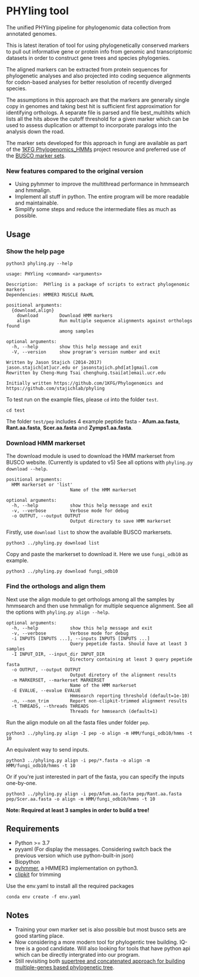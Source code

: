 # PHYling tool
The unified PHYling pipeline for phylogenomic data collection from annotated genomes.

This is latest iteration of tool for using phylogenetically conserved markers to pull out informative 
gene or protein info from genomic and transcriptomic datasets in order to construct gene trees and species phylogenies.

The aligned markers can be extracted from protein sequences for phylogenetic analyses and also projected into coding sequence alignments for codon-based analyses for better resolution of recently diverged species.

The assumptions in this approach are that the markers are generally single copy in genomes and taking best hit is sufficient first approximation for identifying orthologs. A separate file is parsed and file best_multihits which lists all the hits above the cutoff threshold for a given marker which can be used to assess duplication or attempt to incorporate paralogs into the analysis down the road.

The marker sets developed for this approach in fungi are available as part of the [1KFG Phylogenomics_HMMs](https://github.com/1KFG/Phylogenomics_HMMs) project resource and preferred use of the [BUSCO marker sets](https://busco-data.ezlab.org/v4/data/lineages/).

### New features compared to the original version
- Using pyhmmer to improve the multithread performance in hmmsearch and hmmalign.
- Implement all stuff in python. The entire program will be more readable and maintainable.
- Simplify some steps and reduce the intermediate files as much as possible.

## Usage
### Show the help page
```
python3 phyling.py --help
```
```
usage: PHYling <command> <arguments>

Description:  PHYling is a package of scripts to extract phylogenomic markers
Dependencies: HMMER3 MUSCLE RAxML

positional arguments:
  {download,align}
    download        Download HMM markers
    align           Run multiple sequence alignments against orthologs found
                    among samples

optional arguments:
  -h, --help        show this help message and exit
  -V, --version     show program's version number and exit

Written by Jason Stajich (2014-2017)
jason.stajich[at]ucr.edu or jasonstajich.phd[at]gmail.com
Rewritten by Cheng-Hung Tsai chenghung.tsai[at]email.ucr.edu

Initially written https://github.com/1KFG/Phylogenomics and
https://github.com/stajichlab/phyling
```

To test run on the example files, please `cd` into the folder `test`.
```
cd test
```
The folder `test/pep` includes 4 example peptide fasta - **Afum.aa.fasta**, **Rant.aa.fasta**, **Scer.aa.fasta** and **Zymps1.aa.fasta**.

### Download HMM markerset
The download module is used to download the HMM markerset from BUSCO website. (Currently is updated to v5) 
See all options with `phyling.py download --help`.
```
positional arguments:
  HMM markerset or 'list'
                        Name of the HMM markerset

optional arguments:
  -h, --help            show this help message and exit
  -v, --verbose         Verbose mode for debug
  -o OUTPUT, --output OUTPUT
                        Output directory to save HMM markerset
```

Firstly, use `download list` to show the available BUSCO markersets.
```
python3 ../phyling.py download list
```

Copy and paste the markerset to download it. Here we use `fungi_odb10` as example.
```
python3 ../phyling.py download fungi_odb10
```

### Find the orthologs and align them
Next use the align module to get orthologs among all the samples by hmmsearch and then use hmmalign for multiple sequence alignment. 
See all the options with `phyling.py align --help`.
```
optional arguments:
  -h, --help            show this help message and exit
  -v, --verbose         Verbose mode for debug
  -i INPUTS [INPUTS ...], --inputs INPUTS [INPUTS ...]
                        Query pepetide fasta. Should have at least 3 samples
  -I INPUT_DIR, --input_dir INPUT_DIR
                        Directory containing at least 3 query pepetide fasta
  -o OUTPUT, --output OUTPUT
                        Output diretory of the alignment results
  -m MARKERSET, --markerset MARKERSET
                        Name of the HMM markerset
  -E EVALUE, --evalue EVALUE
                        Hmmsearch reporting threshold (default=1e-10)
  -n, --non_trim        Report non-clipkit-trimmed alignment results
  -t THREADS, --threads THREADS
                        Threads for hmmsearch (default=1)
```

Run the align module on all the fasta files under folder `pep`.
```
python3 ../phyling.py align -I pep -o align -m HMM/fungi_odb10/hmms -t 10
```

An equivalent way to send inputs.
```
python3 ../phyling.py align -i pep/*.fasta -o align -m HMM/fungi_odb10/hmms -t 10
```

Or if you're just interested in part of the fasta, you can specify the inputs one-by-one.
```
python3 ../phyling.py align -i pep/Afum.aa.fasta pep/Rant.aa.fasta pep/Scer.aa.fasta -o align -m HMM/fungi_odb10/hmms -t 10
```
**Note: Required at least 3 samples in order to build a tree!**


## Requirements
- Python >= 3.7
- pyyaml (For display the messages. Considering switch back the previous version which use python-built-in json)
- Biopython
- [pyhmmer](https://pyhmmer.readthedocs.io/en/stable/index.html), a HMMER3 implementation on python3.
- [clipkit](https://jlsteenwyk.com/ClipKIT/) for trimming

Use the env.yaml to install all the required packages
```
conda env create -f env.yaml
```

## Notes
- Training your own marker set is also possible but most busco sets are good starting place.
- Now considering a more modern tool for phylogentic tree building. IQ-tree is a good candidate. Will also looking for 
tools that have python api which can be directly intergrated into our program.
- Still revisiting both [supertree and concatenated approach for building multiple-genes based phylogenetic tree](
  https://bmcecolevol.biomedcentral.com/articles/10.1186/1471-2148-6-99).

